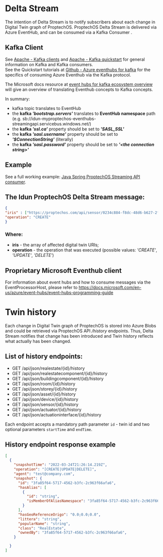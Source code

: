# Delta Stream
The intention of Delta Stream is to notify subscribers about each change in Digital Twin graph of ProptechOS. ProptechOS Delta Stream is delivered via Azure EventHub, and can be consumed via a Kafka Consumer .
## Kafka Client
See [Apache - Kafka clients](https://cwiki.apache.org/confluence/display/KAFKA/Clients) and [Apache - Kafka quickstart](https://kafka.apache.org/quickstart) for general information on Kafka and Kafka consumers.  
See the Quickstart tutorials at [Github - Azure eventhubs for kafka](https://github.com/Azure/azure-event-hubs-for-kafka/) for the specifics of consuming Azure Eventhub via the Kafka protocol.

The Microsoft docs resource at [event hubs for kafka ecosystem overview](https://docs.microsoft.com/sv-se/azure/event-hubs/event-hubs-for-kafka-ecosystem-overview) will give an overview of translating Eventhub concepts to Kafka concepts.

In summary:
* kafka topic translates to EventHub
* the **kafka _'bootstrap.servers'_** translates to **EventHub namespace** path (e.g. sb://idun-myproptechos-eventhubs-streamingapi.servicebus.windows.net/)
* the **kafka _'ssl.ca'_** property should be set to **_'SASL_SSL'_**
* the **kafka _'sasl.username'_** property should be set to **_'$ConnectionString'_** (literally)
* the **kafka _'sasl.password'_** property should be set to **_'\<the connection string\>'_**

## Example
See a full working example: [Java Spring ProptechOS Streaming API consumer](examples/java).

## The Idun ProptechOS Delta Stream message:

```json
{
"iris" : ["https://proptechos.com/api/sensor/0234c884-f8dc-48d6-b627-2f0d8f8705d6"],
"operation": "CREATE"
}
```
### Where:
* **iris** - the array of affected digital twin URIs;
* **operation** - the operation that was executed (possible values: _'CREATE'_, _'UPDATE'_, _'DELETE'_)

## Proprietary Microsoft Eventhub client
For information about event hubs and how to consume messages via the EventProcessorHost, please refer to https://docs.microsoft.com/en-us/azure/event-hubs/event-hubs-programming-guide

# Twin history
Each change in Digital Twin graph of ProptechOS is stored into Azure Blobs and could be retrieved via ProptechOS API _/history_ endpoints.
Thus, Delta Stream notifies that change has been introduced and Twin history reflects what actually has been changed.

## List of history endpoints:
* GET /api/json/realestate/{id}/history
* GET /api/json/realestatecomponent/{id}/history
* GET /api/json/buildingcomponent/{id}/history
* GET /api/json/room/{id}/history
* GET /api/json/storey/{id}/history
* GET /api/json/asset/{id}/history
* GET /api/json/device/{id}/history
* GET /api/json/sensor/{id}/history
* GET /api/json/actuator/{id}/history
* GET /api/json/actuationinterface/{id}/history

Each endpoint accepts a mandatory path parameter `id` - twin id and two optional parameters `startTime` and `endTime`.

## History endpoint response example

```json
[
  {
    "snapshotTime": "2022-03-24T21:26:14.219Z",
    "operation": "[CREATE|UPDATE|DELETE]",
    "agent": "test@company.com",
    "snapshot": {
      "id": "3fa85f64-5717-4562-b3fc-2c963f66afa6",
      "hasAlias": [
        {
          "id": "string",
          "isMemberOfAliasNamespace": "3fa85f64-5717-4562-b3fc-2c963f66afa6"
        }
      ],
      "hasGeoReferenceOrigo": "0.0;0.0;0.0",
      "littera": "string",
      "popularName": "string",
      "class": "RealEstate",
      "ownedBy": "3fa85f64-5717-4562-b3fc-2c963f66afa6",
    }

  }
]
```

